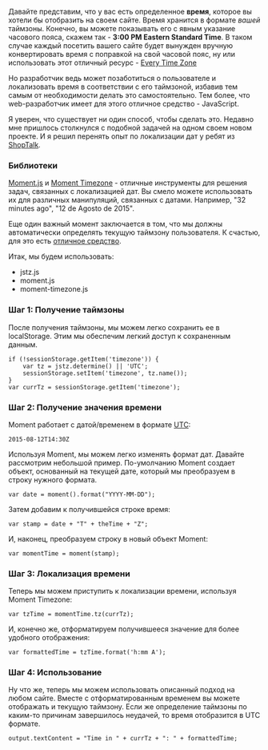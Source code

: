 Давайте представим, что у вас есть определенное **время**, которое вы хотели бы отобразить на своем сайте. Время хранится в формате *вашей* таймзоны. Конечно, вы можете показывать его с явным указание часового пояса, скажем так - **3:00 PM Eastern Standard Time**. В таком случае каждый посетить вашего сайте будет вынужден вручную конвертировать время с поправкой на свой часовой пояс, ну или использовать этот отличный ресурс - [Every Time Zone]([1])

Но разработчик ведь может позаботиться о пользователе и локализовать время в соответствии с его таймзоной, избавив тем самым от необходимости делать это самостоятельно. Тем более, что web-разработчик имеет для этого отличное средство - JavaScript.

Я уверен, что существует ни один способ, чтобы сделать это. Недавно мне пришлось столкнулся с подобной задачей на одном своем новом проекте. И я решил перенять опыт по локализации дат у ребят из [ShopTalk]([2]).

### Библиотеки

[Moment.js]([3]) и [Moment Timezone]([4]) - отличные инструменты для решения задач, связанных с локализацией дат. Вы смело можете использовать их для различных манипуляций, связанных с датами. Например, "32 minutes ago", "12 de Agosto de 2015".

Еще один важный момент заключается в том, что мы должны автоматически определять текущую таймзону пользователя. К счастью, для это есть [отличное средство]([5]).

Итак, мы будем использовать:
* jstz.js
* moment.js
* moment-timezone.js

### Шаг 1: Получение таймзоны 

После получения таймзоны, мы можем легко сохранить ее в localStorage. Этим мы обеспечим легкий доступ к сохраненным данным.

    if (!sessionStorage.getItem('timezone')) {
        var tz = jstz.determine() || 'UTC';
        sessionStorage.setItem('timezone', tz.name());
    }
    var currTz = sessionStorage.getItem('timezone');

### Шаг 2: Получение значения времени

Moment работает с датой/временем в формате [UTC]([6]):

    2015-08-12T14:30Z

Используя Moment, мы можем легко изменять формат дат. Давайте рассмотрим небольшой пример. По-умолчанию Moment создает объект, основанный на текущей дате, который мы преобразуем в строку нужного формата.

    var date = moment().format("YYYY-MM-DD");
    
Затем добавим к получившейся строке время:

    var stamp = date + "T" + theTime + "Z";

И, наконец, преобразуем строку в новый объект Moment:

    var momentTime = moment(stamp);

### Шаг 3: Локализация времени

Теперь мы можем приступить к локализации времени, используя Moment Timezone:

    var tzTime = momentTime.tz(currTz);
    
И, конечно же, отформатируем получившееся значение для более удобного отображения:

    var formattedTime = tzTime.format('h:mm A');
 
### Шаг 4: Использование

Ну что же, теперь мы можем использовать описанный подход на любом сайте. Вместе с отформатированным временем вы можете отображать и текущую таймзону. Если же определение таймзоны по каким-то причинам завершилось неудачей, то время отобразится в UTC формате.

    output.textContent = "Time in " + currTz + ": " + formattedTime;

 [1]: http://everytimezone.com/
 [2]: http://shoptalkshow.com/
 [3]: http://momentjs.com/
 [4]: http://momentjs.com/timezone/
 [5]: https://bitbucket.org/pellepim/jstimezonedetect
 [6]: https://en.wikipedia.org/wiki/Coordinated_Universal_Time
